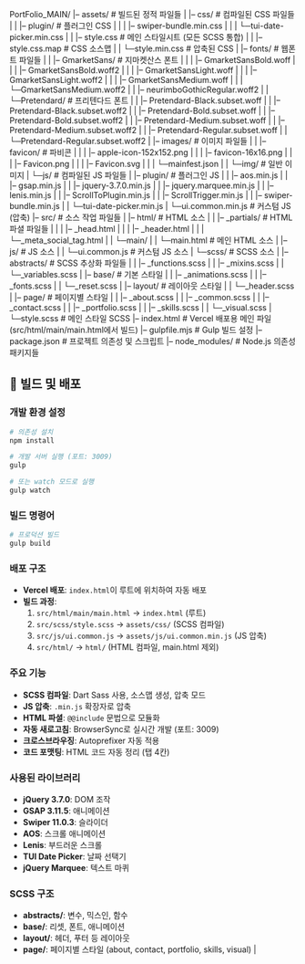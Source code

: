 PortFolio_MAIN/
|– assets/					# 빌드된 정적 파일들
|   |– css/					# 컴파일된 CSS 파일들
|   |   |– plugin/			# 플러그인 CSS
|   |   |   |– swiper-bundle.min.css
|   |   |   └─tui-date-picker.min.css
|   |   |– style.css			# 메인 스타일시트 (모든 SCSS 통합)
|   |   |– style.css.map		# CSS 소스맵
|   |   └─style.min.css		# 압축된 CSS
|   |– fonts/				# 웹폰트 파일들
|   |   |– GmarketSans/		# 지마켓산스 폰트
|   |   |   |– GmarketSansBold.woff
|   |   |   |– GmarketSansBold.woff2
|   |   |   |– GmarketSansLight.woff
|   |   |   |– GmarketSansLight.woff2
|   |   |   |– GmarketSansMedium.woff
|   |   |   └─GmarketSansMedium.woff2
|   |   |– neurimboGothicRegular.woff2
|   |   └─Pretendard/		# 프리텐다드 폰트
|   |       |– Pretendard-Black.subset.woff
|   |       |– Pretendard-Black.subset.woff2
|   |       |– Pretendard-Bold.subset.woff
|   |       |– Pretendard-Bold.subset.woff2
|   |       |– Pretendard-Medium.subset.woff
|   |       |– Pretendard-Medium.subset.woff2
|   |       |– Pretendard-Regular.subset.woff
|   |       └─Pretendard-Regular.subset.woff2
|   |– images/				# 이미지 파일들
|   |   |– favicon/			# 파비콘
|   |   |   |– apple-icon-152x152.png
|   |   |   |– favicon-16x16.png
|   |   |   |– Favicon.png
|   |   |   |– Favicon.svg
|   |   |   └─mainfest.json
|   |   └─img/				# 일반 이미지
|   └─js/					# 컴파일된 JS 파일들
|       |– plugin/			# 플러그인 JS
|       |   |– aos.min.js
|       |   |– gsap.min.js
|       |   |– jquery-3.7.0.min.js
|       |   |– jquery.marquee.min.js
|       |   |– lenis.min.js
|       |   |– ScrollToPlugin.min.js
|       |   |– ScrollTrigger.min.js
|       |   |– swiper-bundle.min.js
|       |   └─tui-date-picker.min.js
|       └─ui.common.min.js	# 커스텀 JS (압축)
|– src/						# 소스 작업 파일들
|   |– html/					# HTML 소스
|   |   |– _partials/		# HTML 파셜 파일들
|   |   |   |– _head.html
|   |   |   |– _header.html
|   |   |   └─_meta_social_tag.html
|   |   └─main/
|   |       └─main.html		# 메인 HTML 소스
|   |– js/					# JS 소스
|   |   └─ui.common.js		# 커스텀 JS 소스
|   └─scss/					# SCSS 소스
|       |– abstracts/		# SCSS 추상화 파일들
|       |   |– _functions.scss
|       |   |– _mixins.scss
|       |   └─_variables.scss
|       |– base/			# 기본 스타일
|       |   |– _animations.scss
|       |   |– _fonts.scss
|       |   └─_reset.scss
|       |– layout/			# 레이아웃 스타일
|       |   └─_header.scss
|       |– page/			# 페이지별 스타일
|       |   |– _about.scss
|       |   |– _common.scss
|       |   |– _contact.scss
|       |   |– _portfolio.scss
|       |   |– _skills.scss
|       |   └─_visual.scss
|       └─style.scss		# 메인 스타일 SCSS
|– index.html				# Vercel 배포용 메인 파일 (src/html/main/main.html에서 빌드)
|– gulpfile.mjs			# Gulp 빌드 설정
|– package.json			# 프로젝트 의존성 및 스크립트
|– node_modules/			# Node.js 의존성 패키지들

## 🚀 빌드 및 배포

### 개발 환경 설정
```bash
# 의존성 설치
npm install

# 개발 서버 실행 (포트: 3009)
gulp

# 또는 watch 모드로 실행
gulp watch
```

### 빌드 명령어
```bash
# 프로덕션 빌드
gulp build
```

### 배포 구조
- **Vercel 배포**: `index.html`이 루트에 위치하여 자동 배포
- **빌드 과정**: 
  1. `src/html/main/main.html` → `index.html` (루트)
  2. `src/scss/style.scss` → `assets/css/` (SCSS 컴파일)
  3. `src/js/ui.common.js` → `assets/js/ui.common.min.js` (JS 압축)
  4. `src/html/` → `html/` (HTML 컴파일, main.html 제외)

### 주요 기능
- **SCSS 컴파일**: Dart Sass 사용, 소스맵 생성, 압축 모드
- **JS 압축**: `.min.js` 확장자로 압축
- **HTML 파셜**: `@@include` 문법으로 모듈화
- **자동 새로고침**: BrowserSync로 실시간 개발 (포트: 3009)
- **크로스브라우징**: Autoprefixer 자동 적용
- **코드 포맷팅**: HTML 코드 자동 정리 (탭 4칸)

### 사용된 라이브러리
- **jQuery 3.7.0**: DOM 조작
- **GSAP 3.11.5**: 애니메이션
- **Swiper 11.0.3**: 슬라이더
- **AOS**: 스크롤 애니메이션
- **Lenis**: 부드러운 스크롤
- **TUI Date Picker**: 날짜 선택기
- **jQuery Marquee**: 텍스트 마퀴

### SCSS 구조
- **abstracts/**: 변수, 믹스인, 함수
- **base/**: 리셋, 폰트, 애니메이션
- **layout/**: 헤더, 푸터 등 레이아웃
- **page/**: 페이지별 스타일 (about, contact, portfolio, skills, visual)
|
